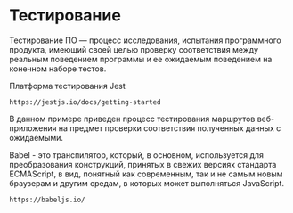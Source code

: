 # Тестирование

Тестирование ПО — процесс исследования, испытания программного продукта, имеющий
своей целью проверку соответствия между реальным поведением программы и ее
ожидаемым поведением на конечном наборе тестов.

Платформа тестирования Jest

    https://jestjs.io/docs/getting-started

В данном примере приведен процесс тестирования маршрутов веб-приложения на
предмет проверки соответствия полученных данных с ожидаемыми.

Babel - это транспилятор, который, в основном, используется для преобразования конструкций, принятых в свежих версиях стандарта ECMAScript, в вид, понятный как современным, так и не самым новым браузерам и другим средам, в которых может выполняться JavaScript.

    https://babeljs.io/
